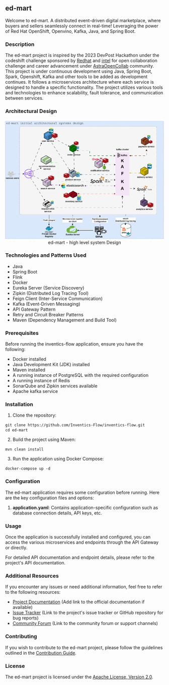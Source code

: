 ## ed-mart

Welcome to ed-mart. A distributed event-driven digital marketplace, where buyers and sellers seamlessly connect in real-time! Leveraging the power of Red Hat OpenShift, Openvino, Kafka, Java, and Spring Boot.

### Description

The ed-mart project is inspired by the 2023 DevPost Hackathon under the codeshift challenge sponsored by [Redhat](https://www.redhat.com/en/technologies/cloud-computing/openshift) and [intel](https://www.intel.com/content/www/us/en/developer/tools/openvino-toolkit/overview.html) for open collaboration challenge and career advancement under [AstraOpenCollab](https://inventicsflow.slack.com/archives/C05UETHQ8QG) community.
This project is under continuous development using Java, Spring Boot, Spark, Openshift, Kafka and other tools to be added as development continues. It follows a microservices architecture where each service is designed to handle a specific functionality. The project utilizes various tools and technologies to enhance scalability, fault tolerance, and communication between services.

### Architectural Design

<p align="center">
    <img src="/ed-mart-platform.png" alt="ed-mart high level system design">
    <br />
    ed-mart - high level system Design
</p>

### Technologies and Patterns Used

- Java
- Spring Boot
- Flink
- Docker
- Eureka Server (Service Discovery)
- Zipkin (Distributed Log Tracing Tool)
- Feign Client (Inter-Service Communication)
- Kafka (Event-Driven Messaging)
- API Gateway Pattern
- Retry and Circuit Breaker Patterns
- Maven (Dependency Management and Build Tool)

### Prerequisites

Before running the inventics-flow application, ensure you have the following:

- Docker installed
- Java Development Kit (JDK) installed
- Maven installed
- A running instance of PostgreSQL with the required configuration
- A running instance of Redis
- SonarQube and Zipkin services available
- Apache kafka service


### Installation

1. Clone the repository:

```shell
git clone https://github.com/Inventics-Flow/inventics-flow.git
cd ed-mart
```

2. Build the project using Maven:

```shell
mvn clean install
```

3. Run the application using Docker Compose:

```shell
docker-compose up -d
```

### Configuration

The ed-mart application requires some configuration before running. Here are the key configuration files and options:

1. **application.yaml**: Contains application-specific configuration such as database connection details, API keys, etc.

### Usage

Once the application is successfully installed and configured, you can access the various microservices and endpoints through the API Gateway or directly.

For detailed API documentation and endpoint details, please refer to the project's API documentation.

### Additional Resources

If you encounter any issues or need additional information, feel free to refer to the following resources:

- [Project Documentation]() (Add link to the official documentation if available)
- [Issue Tracker](https://github.com/Ed-mart/ed-mart/issues) (Link to the project's issue tracker or GitHub repository for bug reports)
- [Community Forum](https://ed-mart.slack.com/archives/C05JEES1P8E) (Link to the community forum or support channels)

### Contributing

If you wish to contribute to the ed-mart project, please follow the guidelines outlined in the [Contribution Guide](community-guildelines.md).

### License

The ed-mart project is licensed under the [Apache License, Version 2.0](https://opensource.org/license/apache-2-0/).
